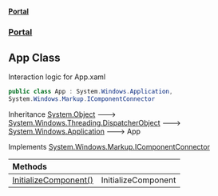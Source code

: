 #### [Portal](index.md 'index')
### [Portal](Portal.md 'Portal')

## App Class

Interaction logic for App.xaml

```csharp
public class App : System.Windows.Application,
System.Windows.Markup.IComponentConnector
```

Inheritance [System.Object](https://docs.microsoft.com/en-us/dotnet/api/System.Object 'System.Object') &#129106; [System.Windows.Threading.DispatcherObject](https://docs.microsoft.com/en-us/dotnet/api/System.Windows.Threading.DispatcherObject 'System.Windows.Threading.DispatcherObject') &#129106; [System.Windows.Application](https://docs.microsoft.com/en-us/dotnet/api/System.Windows.Application 'System.Windows.Application') &#129106; App

Implements [System.Windows.Markup.IComponentConnector](https://docs.microsoft.com/en-us/dotnet/api/System.Windows.Markup.IComponentConnector 'System.Windows.Markup.IComponentConnector')

| Methods | |
| :--- | :--- |
| [InitializeComponent()](App.InitializeComponent().md 'Portal.App.InitializeComponent()') | InitializeComponent |
